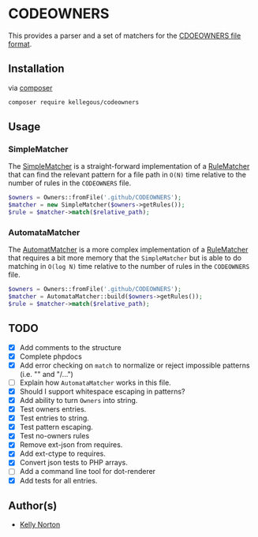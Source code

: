 # CODEOWNERS

This provides a parser and a set of matchers for
the [CDOEOWNERS file format](https://docs.github.com/en/repositories/managing-your-repositorys-settings-and-features/customizing-your-repository/about-code-owners).

## Installation

via [composer](https://getcomposer.org/)

```bash
composer require kellegous/codeowners
```

## Usage

### SimpleMatcher

The [SimpleMatcher](src/SimpleMatcher.php) is a straight-forward implementation of a [RuleMatcher](src/RuleMatcher.php)
that can find the relevant pattern for a file path in `O(N)` time relative to the number of rules in the `CODEOWNERS`
file.

```php
$owners = Owners::fromFile('.github/CODEOWNERS');
$matcher = new SimpleMatcher($owners->getRules());
$rule = $matcher->match($relative_path);
```

### AutomataMatcher

The [AutomatMatcher](src/AutomataMatcher.php) is a more complex implementation of a [RuleMatcher](src/RuleMatcher.php)
that requires a bit more memory that the `SimpleMatcher` but is able to do matching in `O(log N)` time relative to the
number of rules in the `CODEOWNERS` file.

```php
$owners = Owners::fromFile('.github/CODEOWNERS');
$matcher = AutomataMatcher::build($owners->getRules());
$rule = $matcher->match($relative_path);
```

## TODO

- [x] Add comments to the structure
- [x] Complete phpdocs
- [x] Add error checking on `match` to normalize or reject impossible patterns (i.e. "" and "/...")
- [ ] Explain how `AutomataMatcher` works in this file.
- [x] Should I support whitespace escaping in patterns?
- [x] Add ability to turn `Owners` into string.
- [x] Test owners entries.
- [x] Test entries to string.
- [x] Test pattern escaping.
- [x] Test no-owners rules
- [x] Remove ext-json from requires.
- [x] Add ext-ctype to requires.
- [x] Convert json tests to PHP arrays.
- [ ] Add a command line tool for dot-renderer
- [x] Add tests for all entries.

## Author(s)

- [Kelly Norton](https://github.com/kellegous)